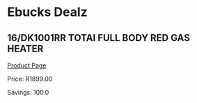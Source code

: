 
# Ebucks Dealz
## 16/DK1001RR TOTAI FULL BODY RED GAS HEATER
[Product Page](https://www.ebucks.com/web/shop/productSelected.do?prodId=1149101611&catId=1157551679)

Price: R1899.00

Savings: 100.0


	